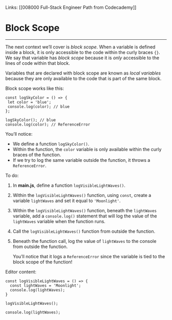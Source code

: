Links:  [[008000 Full-Stack Engineer Path from Codecademy]]
# Block Scope
---
The next context we’ll cover is _block scope_. When a variable is defined inside a block, it is only accessible to the code within the curly braces `{}`. We say that variable has _block scope_ because it is _only_ accessible to the lines of code within that block.

Variables that are declared with block scope are known as _local variables_ because they are only available to the code that is part of the same block.

Block scope works like this:

	const logSkyColor = () => {  
	 let color = 'blue';  
	 console.log(color); // blue  
	};  

	logSkyColor(); // blue  
	console.log(color); // ReferenceError

You’ll notice:

-   We define a function `logSkyColor()`.
-   Within the function, the `color` variable is only available within the curly braces of the function.
-   If we try to log the same variable outside the function, it throws a `ReferenceError`.

To do:
1. In **main.js**, define a function `logVisibleLightWaves()`.
2. Within the `logVisibleLightWaves()` function, using `const`, create a variable `lightWaves` and set it equal to `'Moonlight'`.
3. Within the `logVisibleLightWaves()` function, beneath the `lightWaves` variable, add a `console.log()` statement that will log the value of the `lightWaves` variable when the function runs.
4. Call the `logVisibleLightWaves()` function from outside the function.
5. Beneath the function call, log the value of `lightWaves` to the console from outside the function.
	
	You’ll notice that it logs a `ReferenceError` since the variable is tied to the block scope of the function!
	
Editor content:

	const logVisibleLightWaves = () => {
	  const lightWaves = 'Moonlight';
	  console.log(lightWaves);
	}

	logVisibleLightWaves();

	console.log(lightWaves);